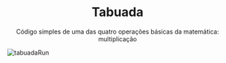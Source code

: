 <h1 align="center">Tabuada</h1>
<p align="center">Código simples de uma das quatro operações básicas da matemática: multiplicação</p>


![tabuadaRun](https://user-images.githubusercontent.com/65984596/171986125-923ec5b5-28d8-494e-b295-95565bd2a529.png)

